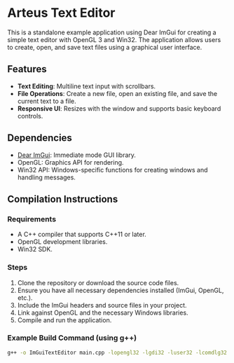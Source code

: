 # Arteus Text Editor

This is a standalone example application using Dear ImGui for creating a simple text editor with OpenGL 3 and Win32. The application allows users to create, open, and save text files using a graphical user interface.

## Features

- **Text Editing**: Multiline text input with scrollbars.
- **File Operations**: Create a new file, open an existing file, and save the current text to a file.
- **Responsive UI**: Resizes with the window and supports basic keyboard controls.

## Dependencies

- [Dear ImGui](https://github.com/ocornut/imgui): Immediate mode GUI library.
- OpenGL: Graphics API for rendering.
- Win32 API: Windows-specific functions for creating windows and handling messages.

## Compilation Instructions

### Requirements

- A C++ compiler that supports C++11 or later.
- OpenGL development libraries.
- Win32 SDK.

### Steps

1. Clone the repository or download the source code files.
2. Ensure you have all necessary dependencies installed (ImGui, OpenGL, etc.).
3. Include the ImGui headers and source files in your project.
4. Link against OpenGL and the necessary Windows libraries.
5. Compile and run the application.

### Example Build Command (using g++)

```bash
g++ -o ImGuiTextEditor main.cpp -lopengl32 -lgdi32 -luser32 -lcomdlg32
